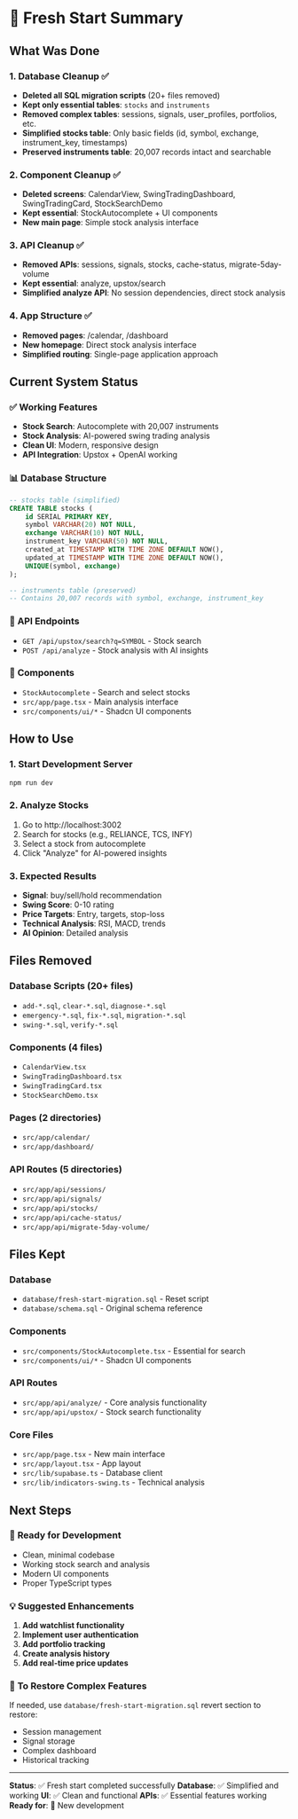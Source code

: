 # 🎯 Fresh Start Summary

## What Was Done

### 1. **Database Cleanup** ✅

- **Deleted all SQL migration scripts** (20+ files removed)
- **Kept only essential tables**: `stocks` and `instruments`
- **Removed complex tables**: sessions, signals, user_profiles, portfolios, etc.
- **Simplified stocks table**: Only basic fields (id, symbol, exchange, instrument_key, timestamps)
- **Preserved instruments table**: 20,007 records intact and searchable

### 2. **Component Cleanup** ✅

- **Deleted screens**: CalendarView, SwingTradingDashboard, SwingTradingCard, StockSearchDemo
- **Kept essential**: StockAutocomplete + UI components
- **New main page**: Simple stock analysis interface

### 3. **API Cleanup** ✅

- **Removed APIs**: sessions, signals, stocks, cache-status, migrate-5day-volume
- **Kept essential**: analyze, upstox/search
- **Simplified analyze API**: No session dependencies, direct stock analysis

### 4. **App Structure** ✅

- **Removed pages**: /calendar, /dashboard
- **New homepage**: Direct stock analysis interface
- **Simplified routing**: Single-page application approach

## Current System Status

### ✅ **Working Features**

- **Stock Search**: Autocomplete with 20,007 instruments
- **Stock Analysis**: AI-powered swing trading analysis
- **Clean UI**: Modern, responsive design
- **API Integration**: Upstox + OpenAI working

### 📊 **Database Structure**

```sql
-- stocks table (simplified)
CREATE TABLE stocks (
    id SERIAL PRIMARY KEY,
    symbol VARCHAR(20) NOT NULL,
    exchange VARCHAR(10) NOT NULL,
    instrument_key VARCHAR(50) NOT NULL,
    created_at TIMESTAMP WITH TIME ZONE DEFAULT NOW(),
    updated_at TIMESTAMP WITH TIME ZONE DEFAULT NOW(),
    UNIQUE(symbol, exchange)
);

-- instruments table (preserved)
-- Contains 20,007 records with symbol, exchange, instrument_key
```

### 🔧 **API Endpoints**

- `GET /api/upstox/search?q=SYMBOL` - Stock search
- `POST /api/analyze` - Stock analysis with AI insights

### 🎨 **Components**

- `StockAutocomplete` - Search and select stocks
- `src/app/page.tsx` - Main analysis interface
- `src/components/ui/*` - Shadcn UI components

## How to Use

### 1. **Start Development Server**

```bash
npm run dev
```

### 2. **Analyze Stocks**

1. Go to http://localhost:3002
2. Search for stocks (e.g., RELIANCE, TCS, INFY)
3. Select a stock from autocomplete
4. Click "Analyze" for AI-powered insights

### 3. **Expected Results**

- **Signal**: buy/sell/hold recommendation
- **Swing Score**: 0-10 rating
- **Price Targets**: Entry, targets, stop-loss
- **Technical Analysis**: RSI, MACD, trends
- **AI Opinion**: Detailed analysis

## Files Removed

### Database Scripts (20+ files)

- `add-*.sql`, `clear-*.sql`, `diagnose-*.sql`
- `emergency-*.sql`, `fix-*.sql`, `migration-*.sql`
- `swing-*.sql`, `verify-*.sql`

### Components (4 files)

- `CalendarView.tsx`
- `SwingTradingDashboard.tsx`
- `SwingTradingCard.tsx`
- `StockSearchDemo.tsx`

### Pages (2 directories)

- `src/app/calendar/`
- `src/app/dashboard/`

### API Routes (5 directories)

- `src/app/api/sessions/`
- `src/app/api/signals/`
- `src/app/api/stocks/`
- `src/app/api/cache-status/`
- `src/app/api/migrate-5day-volume/`

## Files Kept

### Database

- `database/fresh-start-migration.sql` - Reset script
- `database/schema.sql` - Original schema reference

### Components

- `src/components/StockAutocomplete.tsx` - Essential for search
- `src/components/ui/*` - Shadcn UI components

### API Routes

- `src/app/api/analyze/` - Core analysis functionality
- `src/app/api/upstox/` - Stock search functionality

### Core Files

- `src/app/page.tsx` - New main interface
- `src/app/layout.tsx` - App layout
- `src/lib/supabase.ts` - Database client
- `src/lib/indicators-swing.ts` - Technical analysis

## Next Steps

### 🚀 **Ready for Development**

- Clean, minimal codebase
- Working stock search and analysis
- Modern UI components
- Proper TypeScript types

### 💡 **Suggested Enhancements**

1. **Add watchlist functionality**
2. **Implement user authentication**
3. **Add portfolio tracking**
4. **Create analysis history**
5. **Add real-time price updates**

### 🔄 **To Restore Complex Features**

If needed, use `database/fresh-start-migration.sql` revert section to restore:

- Session management
- Signal storage
- Complex dashboard
- Historical tracking

---

**Status**: ✅ Fresh start completed successfully
**Database**: ✅ Simplified and working
**UI**: ✅ Clean and functional
**APIs**: ✅ Essential features working
**Ready for**: 🚀 New development
